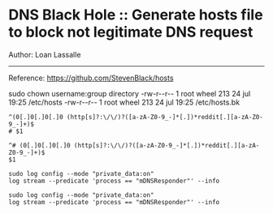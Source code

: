 # DNS Black Hole :: Generate hosts file to block not legitimate DNS request

Author: Loan Lassalle
***

Reference: https://github.com/StevenBlack/hosts

sudo chown username:group directory
-rw-r--r--  1 root  wheel  213 24 jul 19:25 /etc/hosts
-rw-r--r--  1 root  wheel  213 24 jul 19:25 /etc/hosts.bk

```
^(0[.]0[.]0[.]0 (http[s]?:\/\/)?([a-zA-Z0-9_-]*[.])*reddit[.][a-zA-Z0-9_-]+)$
# $1
```

```
^# (0[.]0[.]0[.]0 (http[s]?:\/\/)?([a-zA-Z0-9_-]*[.])*reddit[.][a-zA-Z0-9_-]+)$
$1
```

```
sudo log config --mode "private_data:on"
log stream --predicate 'process == "mDNSResponder"' --info
```

```
sudo log config --mode "private_data:on"
log stream --predicate 'process == "mDNSResponder"' --info
```
